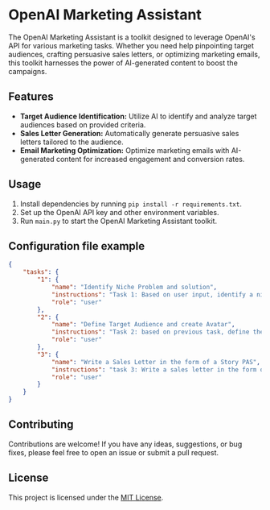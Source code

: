 # OpenAI Marketing Assistant

The OpenAI Marketing Assistant is a toolkit designed to leverage OpenAI's API for various marketing tasks. Whether you need help pinpointing target audiences, crafting persuasive sales letters, or optimizing marketing emails, this toolkit harnesses the power of AI-generated content to boost the campaigns.

## Features

- **Target Audience Identification:** Utilize AI to identify and analyze target audiences based on provided criteria.
- **Sales Letter Generation:** Automatically generate persuasive sales letters tailored to the audience.
- **Email Marketing Optimization:** Optimize marketing emails with AI-generated content for increased engagement and conversion rates.

## Usage

1. Install dependencies by running `pip install -r requirements.txt`.
2. Set up the OpenAI API key and other environment variables.
3. Run `main.py` to start the OpenAI Marketing Assistant toolkit.

## Configuration file example

```json
{
    "tasks": {
        "1": {
            "name": "Identify Niche Problem and solution",  
            "instructions": "Task 1: Based on user input, identify a niche problem and solution that the product or service can address. Provide a brief description of the problem and how the product or service can solve it.",
            "role": "user"
        },
        "2": {
            "name": "Define Target Audience and create Avatar",
            "instructions": "Task 2: based on previous task, define the target audience and create an avatar for the target audience. Include demographics, psychographics, and any other relevant information.",
            "role": "user"
        },
        "3": {
            "name": "Write a Sales Letter in the form of a Story PAS",
            "instructions": "task 3: Write a sales letter in the form of a story using the Problem-Agitate-Solution (PAS) framework. The story should address the problem identified in task 1 and how the product or service can solve it.",
            "role": "user"
        }
    }
}
```
## Contributing

Contributions are welcome! If you have any ideas, suggestions, or bug fixes, please feel free to open an issue or submit a pull request.

## License

This project is licensed under the [MIT License](LICENSE).


